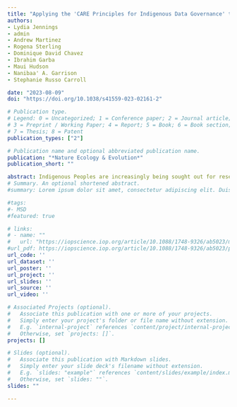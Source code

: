 ```yaml
---
title: "Applying the 'CARE Principles for Indigenous Data Governance' to ecology and biodiversity research"
authors:
- Lydia Jennings
- admin
- Andrew Martinez
- Rogena Sterling
- Dominique David Chavez
- Ibrahim Garba
- Maui Hudson
- Nanibaa' A. Garrison
- Stephanie Russo Carroll

date: "2023-08-09"
doi: "https://doi.org/10.1038/s41559-023-02161-2"

# Publication type.
# Legend: 0 = Uncategorized; 1 = Conference paper; 2 = Journal article;
# 3 = Preprint / Working Paper; 4 = Report; 5 = Book; 6 = Book section;
# 7 = Thesis; 8 = Patent
publication_types: ["2"]

# Publication name and optional abbreviated publication name.
publication: "*Nature Ecology & Evolution*"
publication_short: ""

abstract: Indigenous Peoples are increasingly being sought out for research partnerships that incorporate Indigenous Knowledges into ecology research. In such research partnerships, it is essential that Indigenous data are cared for ethically and responsibly. Here we outline how the 'CARE Principles for Indigenous Data Governance' can sow community ethics into disciplines that are inundated with extractive helicopter research practices, and we provide standardized practices for evolving data and research landscapes.
# Summary. An optional shortened abstract.
#summary: Lorem ipsum dolor sit amet, consectetur adipiscing elit. Duis posuere tellus ac convallis #placerat. Proin tincidunt magna sed ex sollicitudin condimentum.

#tags:
#- MSD
#featured: true

# links:
# - name: ""
#   url: "https://iopscience.iop.org/article/10.1088/1748-9326/ab5023/meta"
#url_pdf: https://iopscience.iop.org/article/10.1088/1748-9326/ab5023/pdf
url_code: ''
url_dataset: ''
url_poster: ''
url_project: ''
url_slides: ''
url_source: ''
url_video: ''

# Associated Projects (optional).
#   Associate this publication with one or more of your projects.
#   Simply enter your project's folder or file name without extension.
#   E.g. `internal-project` references `content/project/internal-project/index.md`.
#   Otherwise, set `projects: []`.
projects: []

# Slides (optional).
#   Associate this publication with Markdown slides.
#   Simply enter your slide deck's filename without extension.
#   E.g. `slides: "example"` references `content/slides/example/index.md`.
#   Otherwise, set `slides: ""`.
slides: ""

---
```

